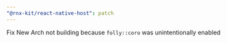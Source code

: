 ```yaml
---
"@rnx-kit/react-native-host": patch
---
```


Fix New Arch not building because `folly::coro` was unintentionally enabled
